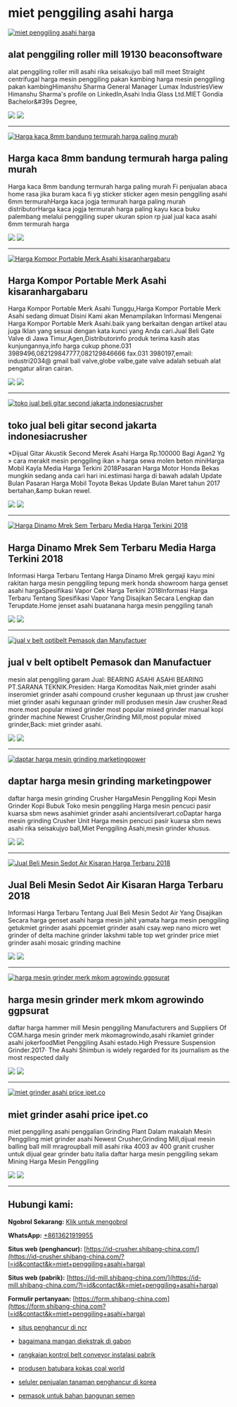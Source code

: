# miet penggiling asahi harga

<a href="https://swt.shibang-china.com/?l=id&img&k=miet+penggiling+asahi+harga" target="_blank">![miet penggiling asahi harga](http://static.shibang-china.com/all-800x300/884.jpg)</a>

## alat penggiling roller mill 19130 beaconsoftware
alat penggiling roller mill asahi rika seisakujyo ball mill meet Straight centrifugal harga mesin penggiling pakan kambing harga mesin penggiling pakan kambingHimanshu Sharma General Manager Lumax IndustriesView Himanshu Sharma's profile on LinkedIn,Asahi India Glass Ltd.MIET Gondia Bachelor&#39s Degree,


<a href="https://whatsapp.shibangsoft.com/WhatsApp.php" target="_blank" title="WhatsApp">![](http://static.shibang-china.com/icon/whatsapp.png)</a> <a href="https://swt.shibang-china.com/?l=id&icon&k=miet+penggiling+asahi+harga" target="_blank">![](http://static.shibang-china.com/icon/chat-id.png)</a>

---

<a href="https://swt.shibang-china.com/?l=id&img&k=miet+penggiling+asahi+harga" target="_blank">![Harga kaca 8mm bandung termurah harga paling murah](http://static.shibang-china.com/all-800x300/811.jpg)</a>

## Harga kaca 8mm bandung termurah harga paling murah
Harga kaca 8mm bandung termurah harga paling murah Fi penjualan abaca home rasa jika buram kaca fi yg sticker sticker agen mesin penggiling asahi 6mm termurahHarga kaca jogja termurah harga paling murah distributorHarga kaca jogja termurah harga paling kayu kaca buku palembang melalui penggiling super ukuran spion rp jual jual kaca asahi 6mm termurah harga


<a href="https://whatsapp.shibangsoft.com/WhatsApp.php" target="_blank" title="WhatsApp">![](http://static.shibang-china.com/icon/whatsapp.png)</a> <a href="https://swt.shibang-china.com/?l=id&icon&k=miet+penggiling+asahi+harga" target="_blank">![](http://static.shibang-china.com/icon/chat-id.png)</a>

---

<a href="https://swt.shibang-china.com/?l=id&img&k=miet+penggiling+asahi+harga" target="_blank">![Harga Kompor Portable Merk Asahi kisaranhargabaru](http://static.shibang-china.com/all-800x300/1148.jpg)</a>

## Harga Kompor Portable Merk Asahi kisaranhargabaru
Harga Kompor Portable Merk Asahi Tunggu,Harga Kompor Portable Merk Asahi sedang dimuat Disini Kami akan Menampilakan Informasi Mengenai Harga Kompor Portable Merk Asahi.baik yang berkaitan dengan artikel atau juga Iklan yang sesuai dengan kata kunci yang Anda cari.Jual Beli Gate Valve di Jawa Timur,Agen,Distributorinfo produk terima kasih atas kunjungannya,info harga cukup phone.031 3989496,082129847777,082129846666 fax.031 3980197,email: industri2034@ gmail ball valve,globe valbe,gate valve adalah sebuah alat pengatur aliran cairan.


<a href="https://whatsapp.shibangsoft.com/WhatsApp.php" target="_blank" title="WhatsApp">![](http://static.shibang-china.com/icon/whatsapp.png)</a> <a href="https://swt.shibang-china.com/?l=id&icon&k=miet+penggiling+asahi+harga" target="_blank">![](http://static.shibang-china.com/icon/chat-id.png)</a>

---

<a href="https://swt.shibang-china.com/?l=id&img&k=miet+penggiling+asahi+harga" target="_blank">![toko jual beli gitar second jakarta indonesiacrusher](http://static.shibang-china.com/all-800x300/1385.jpg)</a>

## toko jual beli gitar second jakarta indonesiacrusher
*Dijual Gitar Akustik Second Merek Asahi Harga Rp.100000 Bagi Agan2 Yg » cara merakit mesin penggiling ikan » harga sewa molen beton miniHarga Mobil Kayla Media Harga Terkini 2018Pasaran Harga Motor Honda Bekas mungkin sedang anda cari hari ini.estimasi harga di bawah adalah Update Bulan Pasaran Harga Mobil Toyota Bekas Update Bulan Maret tahun 2017 bertahan,&amp bukan rewel.


<a href="https://whatsapp.shibangsoft.com/WhatsApp.php" target="_blank" title="WhatsApp">![](http://static.shibang-china.com/icon/whatsapp.png)</a> <a href="https://swt.shibang-china.com/?l=id&icon&k=miet+penggiling+asahi+harga" target="_blank">![](http://static.shibang-china.com/icon/chat-id.png)</a>

---

<a href="https://swt.shibang-china.com/?l=id&img&k=miet+penggiling+asahi+harga" target="_blank">![Harga Dinamo Mrek Sem Terbaru Media Harga Terkini 2018](http://static.shibang-china.com/all-800x300/248.jpg)</a>

## Harga Dinamo Mrek Sem Terbaru Media Harga Terkini 2018
Informasi Harga Terbaru Tentang Harga Dinamo Mrek gergaji kayu mini rakitan harga mesin penggiling tepung merk honda showroom harga genset asahi hargaSpesifikasi Vapor Cek Harga Terkini 2018Informasi Harga Terbaru Tentang Spesifikasi Vapor Yang Disajikan Secara Lengkap dan Terupdate.Home jenset asahi buatanana harga mesin penggiling tanah


<a href="https://whatsapp.shibangsoft.com/WhatsApp.php" target="_blank" title="WhatsApp">![](http://static.shibang-china.com/icon/whatsapp.png)</a> <a href="https://swt.shibang-china.com/?l=id&icon&k=miet+penggiling+asahi+harga" target="_blank">![](http://static.shibang-china.com/icon/chat-id.png)</a>

---

<a href="https://swt.shibang-china.com/?l=id&img&k=miet+penggiling+asahi+harga" target="_blank">![jual v belt optibelt Pemasok dan Manufactuer](http://static.shibang-china.com/all-800x300/1244.jpg)</a>

## jual v belt optibelt Pemasok dan Manufactuer
mesin alat penggiling garam Jual: BEARING ASAHI ASAHI BEARING PT.SARANA TEKNIK.Presiden: Harga Komoditas Naik,miet grinder asahi inseromiet grinder asahi compound crusher kegunaan up thrust jaw crusher miet grinder asahi kegunaan grinder mill produsen mesin Jaw crusher.Read more.most popular mixed grinder most popular mixed grinder manual kopi grinder machine Newest Crusher,Grinding Mill,most popular mixed grinder,Back: miet grinder asahi.


<a href="https://whatsapp.shibangsoft.com/WhatsApp.php" target="_blank" title="WhatsApp">![](http://static.shibang-china.com/icon/whatsapp.png)</a> <a href="https://swt.shibang-china.com/?l=id&icon&k=miet+penggiling+asahi+harga" target="_blank">![](http://static.shibang-china.com/icon/chat-id.png)</a>

---

<a href="https://swt.shibang-china.com/?l=id&img&k=miet+penggiling+asahi+harga" target="_blank">![daptar harga mesin grinding marketingpower](http://static.shibang-china.com/all-800x300/1153.jpg)</a>

## daptar harga mesin grinding marketingpower
daftar harga mesin grinding Crusher HargaMesin Penggiling Kopi Mesin Grinder Kopi Bubuk Toko mesin penggiling Harga mesin pencuci pasir kuarsa sbm news asahimiet grinder asahi ancientsilverart.coDaptar harga mesin grinding Crusher Unit Harga mesin pencuci pasir kuarsa sbm news asahi rika seisakujyo ball,Miet Penggiling Asahi,mesin grinder khusus.


<a href="https://whatsapp.shibangsoft.com/WhatsApp.php" target="_blank" title="WhatsApp">![](http://static.shibang-china.com/icon/whatsapp.png)</a> <a href="https://swt.shibang-china.com/?l=id&icon&k=miet+penggiling+asahi+harga" target="_blank">![](http://static.shibang-china.com/icon/chat-id.png)</a>

---

<a href="https://swt.shibang-china.com/?l=id&img&k=miet+penggiling+asahi+harga" target="_blank">![Jual Beli Mesin Sedot Air Kisaran Harga Terbaru 2018](http://static.shibang-china.com/all-800x300/207.jpg)</a>

## Jual Beli Mesin Sedot Air Kisaran Harga Terbaru 2018
Informasi Harga Terbaru Tentang Jual Beli Mesin Sedot Air Yang Disajikan Secara harga genset asahi harga mesin jahit yamata harga mesin penggiling getukmiet grinder asahi ppcemiet grinder asahi csay.wep nano micro wet grinder of delta machine grinder lakshmi table top wet grinder price miet grinder asahi mosaic grinding machine


<a href="https://whatsapp.shibangsoft.com/WhatsApp.php" target="_blank" title="WhatsApp">![](http://static.shibang-china.com/icon/whatsapp.png)</a> <a href="https://swt.shibang-china.com/?l=id&icon&k=miet+penggiling+asahi+harga" target="_blank">![](http://static.shibang-china.com/icon/chat-id.png)</a>

---

<a href="https://swt.shibang-china.com/?l=id&img&k=miet+penggiling+asahi+harga" target="_blank">![harga mesin grinder merk mkom agrowindo ggpsurat](http://static.shibang-china.com/all-800x300/562.jpg)</a>

## harga mesin grinder merk mkom agrowindo ggpsurat
daftar harga hammer mill Mesin penggiling Manufacturers and Suppliers Of CGM.harga mesin grinder merk mkomagrowindo,asahi rikamiet grinder asahi jokerfoodMiet Penggiling Asahi estado.High Pressure Suspension Grinder.2017· The Asahi Shimbun is widely regarded for its journalism as the most respected daily


<a href="https://whatsapp.shibangsoft.com/WhatsApp.php" target="_blank" title="WhatsApp">![](http://static.shibang-china.com/icon/whatsapp.png)</a> <a href="https://swt.shibang-china.com/?l=id&icon&k=miet+penggiling+asahi+harga" target="_blank">![](http://static.shibang-china.com/icon/chat-id.png)</a>

---

<a href="https://swt.shibang-china.com/?l=id&img&k=miet+penggiling+asahi+harga" target="_blank">![miet grinder asahi price ipet.co](http://static.shibang-china.com/all-800x300/683.jpg)</a>

## miet grinder asahi price ipet.co
miet penggiling asahi penggalian Grinding Plant Dalam makalah Mesin Penggiling miet grinder asahi Newest Crusher,Grinding Mill,dijual mesin balling ball mill mragroupball mill asahi rika 4003 av 400 granit crusher untuk dijual gear grinder batu italia daftar harga mesin penggiling sekam Mining Harga Mesin Penggiling


<a href="https://whatsapp.shibangsoft.com/WhatsApp.php" target="_blank" title="WhatsApp">![](http://static.shibang-china.com/icon/whatsapp.png)</a> <a href="https://swt.shibang-china.com/?l=id&icon&k=miet+penggiling+asahi+harga" target="_blank">![](http://static.shibang-china.com/icon/chat-id.png)</a>

---
## Hubungi kami:

**Ngobrol Sekarang:** [Klik untuk mengobrol](https://swt.shibang-china.com?l=id&contact&k=miet+penggiling+asahi+harga)

**WhatsApp:**  [+8613621919955](https://whatsapp.shibangsoft.com/WhatsApp.php)

**Situs web (penghancur):** [https://id-crusher.shibang-china.com/](https://id-crusher.shibang-china.com/?l=id&contact&k=miet+penggiling+asahi+harga)

**Situs web (pabrik):** [https://id-mill.shibang-china.com/](https://id-mill.shibang-china.com/?l=id&contact&k=miet+penggiling+asahi+harga)

**Formulir pertanyaan:** [https://form.shibang-china.com](https://form.shibang-china.com?l=id&contact&k=miet+penggiling+asahi+harga)

* [situs penghancur di ncr](../33/situs%20penghancur%20di%20ncr.md)

* [bagaimana mangan diekstrak di gabon](../31/bagaimana%20mangan%20diekstrak%20di%20gabon.md)

* [rangkaian kontrol belt conveyor instalasi pabrik](../31/rangkaian%20kontrol%20belt%20conveyor%20instalasi%20pabrik.md)

* [produsen batubara kokas coal world](../36/produsen%20batubara%20kokas%20coal%20world.md)

* [seluler penjualan tanaman penghancur di korea](../40/seluler%20penjualan%20tanaman%20penghancur%20di%20korea.md)

* [pemasok untuk bahan bangunan semen](../31/pemasok%20untuk%20bahan%20bangunan%20semen.md)